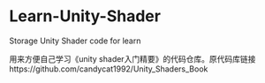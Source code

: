 # Learn-Unity-Shader
Storage Unity Shader code for learn

用来方便自己学习《unity shader入门精要》的代码仓库。原代码库链接https://github.com/candycat1992/Unity_Shaders_Book
